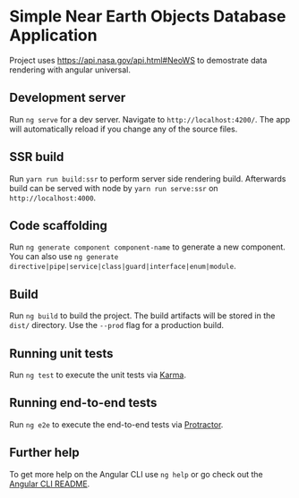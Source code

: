 # Simple Near Earth Objects Database Application

Project uses https://api.nasa.gov/api.html#NeoWS to demostrate data rendering with angular universal.

## Development server

Run `ng serve` for a dev server. Navigate to `http://localhost:4200/`. The app will automatically reload if you change any of the source files.

## SSR build

Run `yarn run build:ssr` to perform server side rendering build. Afterwards build can be served with node by `yarn run serve:ssr` on `http://localhost:4000`.

## Code scaffolding

Run `ng generate component component-name` to generate a new component. You can also use `ng generate directive|pipe|service|class|guard|interface|enum|module`.

## Build

Run `ng build` to build the project. The build artifacts will be stored in the `dist/` directory. Use the `--prod` flag for a production build.

## Running unit tests

Run `ng test` to execute the unit tests via [Karma](https://karma-runner.github.io).

## Running end-to-end tests

Run `ng e2e` to execute the end-to-end tests via [Protractor](http://www.protractortest.org/).

## Further help

To get more help on the Angular CLI use `ng help` or go check out the [Angular CLI README](https://github.com/angular/angular-cli/blob/master/README.md).
